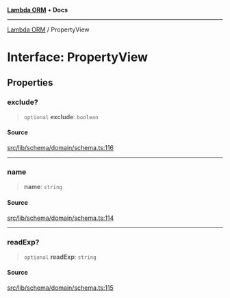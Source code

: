 [**Lambda ORM**](../README.md) • **Docs**

***

[Lambda ORM](../README.md) / PropertyView

# Interface: PropertyView

## Properties

### exclude?

> `optional` **exclude**: `boolean`

#### Source

[src/lib/schema/domain/schema.ts:116](https://github.com/lambda-orm/lambdaorm-base/blob/75309e81097991935956cdab867faba6428c498c/src/lib/schema/domain/schema.ts#L116)

***

### name

> **name**: `string`

#### Source

[src/lib/schema/domain/schema.ts:114](https://github.com/lambda-orm/lambdaorm-base/blob/75309e81097991935956cdab867faba6428c498c/src/lib/schema/domain/schema.ts#L114)

***

### readExp?

> `optional` **readExp**: `string`

#### Source

[src/lib/schema/domain/schema.ts:115](https://github.com/lambda-orm/lambdaorm-base/blob/75309e81097991935956cdab867faba6428c498c/src/lib/schema/domain/schema.ts#L115)
